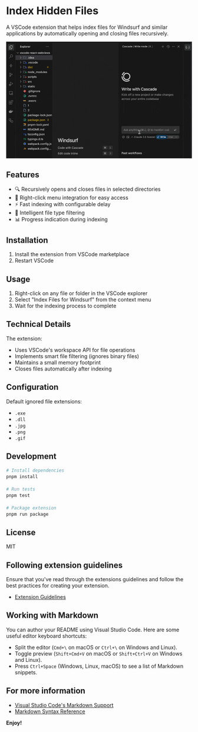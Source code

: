 # Index Hidden Files

A VSCode extension that helps index files for Windsurf and similar applications by automatically opening and closing files recursively.

![demo](<Screen Recording 2025-01-09 at 06.55.00.gif>)

## Features

- 🔍 Recursively opens and closes files in selected directories
- 🎯 Right-click menu integration for easy access
- ⚡ Fast indexing with configurable delay
- 🚫 Intelligent file type filtering
- 📊 Progress indication during indexing

## Installation

1. Install the extension from VSCode marketplace
2. Restart VSCode

## Usage

1. Right-click on any file or folder in the VSCode explorer
2. Select "Index Files for Windsurf" from the context menu
3. Wait for the indexing process to complete

## Technical Details

The extension:
- Uses VSCode's workspace API for file operations
- Implements smart file filtering (ignores binary files)
- Maintains a small memory footprint
- Closes files automatically after indexing

## Configuration

Default ignored file extensions:
- `.exe`
- `.dll`
- `.jpg`
- `.png`
- `.gif`

## Development

```bash
# Install dependencies
pnpm install

# Run tests
pnpm test

# Package extension
pnpm run package
```

## License

MIT

## Following extension guidelines

Ensure that you've read through the extensions guidelines and follow the best practices for creating your extension.

* [Extension Guidelines](https://code.visualstudio.com/api/references/extension-guidelines)

## Working with Markdown

You can author your README using Visual Studio Code. Here are some useful editor keyboard shortcuts:

* Split the editor (`Cmd+\` on macOS or `Ctrl+\` on Windows and Linux).
* Toggle preview (`Shift+Cmd+V` on macOS or `Shift+Ctrl+V` on Windows and Linux).
* Press `Ctrl+Space` (Windows, Linux, macOS) to see a list of Markdown snippets.

## For more information

* [Visual Studio Code's Markdown Support](http://code.visualstudio.com/docs/languages/markdown)
* [Markdown Syntax Reference](https://help.github.com/articles/markdown-basics/)

**Enjoy!**
